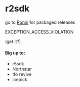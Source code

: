 # r2sdk

go to [Ronin](https://github.com/TF2SR/Ronin) for packaged releases

EXCEPTION_ACCESS_VIOLATION

(get it?)


#### Big up to:
- r5sdk
- Northstar
- tfo revive
- icepick
